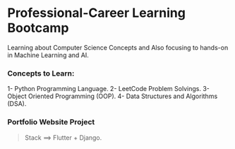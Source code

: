 # Professional-Career Learning Bootcamp
 Learning about Computer Science Concepts and Also focusing to hands-on in Machine Learning and AI.

 ### Concepts to Learn:

 1- Python Programming Language.
 2- LeetCode Problem Solvings.
 3- Object Oriented Programming (OOP).
 4- Data Structures and Algorithms (DSA). 

### Portfolio Website Project
> Stack ==> Flutter + Django.